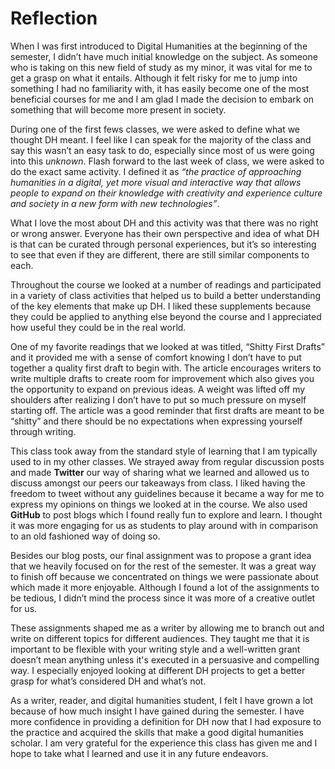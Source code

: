 # Reflection

When I was first introduced to Digital Humanities at the beginning of the semester, I didn’t have much initial knowledge on the subject.  As someone who is taking on this new field of study as my minor, it was vital for me to get a grasp on what it entails. Although it felt risky for me to jump into something I had no familiarity with, it has easily become one of the most beneficial courses for me and I am glad I made the decision to embark on something that will become more present in society.  

During one of the first fews classes, we were asked to define what we thought DH meant. I feel like I can speak for the majority of the class and say this wasn’t an easy task to do, especially since most of us were going into this *unknown*. Flash forward to the last week of class, we were asked to do the exact same activity. I defined it as *“the practice of approaching humanities in a digital, yet more visual and interactive way that allows people to expand on their knowledge with creativity and experience culture and society in a new form with new technologies”*.

What I love the most about DH and this activity was that there was no right or wrong answer. Everyone has their own perspective and idea of what DH is that can be curated through personal experiences, but it’s so interesting to see that even if they are different, there are still similar components to each. 

Throughout the course we looked at a number of readings and participated in a variety of class activities that helped us to build a better understanding of the key elements that make up DH. I liked these supplements because they could be applied to anything else beyond the course and I appreciated how useful they could be in the real world. 

One of my favorite readings that we looked at was titled, “Shitty First Drafts” and it provided me with a sense of comfort knowing I don’t have to put together a quality first draft to begin with. The article encourages writers to write multiple drafts to create room for improvement which also gives you the opportunity to expand on previous ideas. A weight was lifted off my shoulders after realizing I don’t have to put so much pressure on myself starting off. The article was a good reminder that first drafts are meant to be “shitty” and there should be no expectations when expressing yourself through writing. 

This class took away from the standard style of learning that I am typically used to in my other classes. We strayed away from regular discussion posts and made **Twitter** our way of sharing what we learned and allowed us to discuss amongst our peers our takeaways from class. I liked having the freedom to tweet without any guidelines because it became a way for me to express my opinions on things we looked at in the course. We also used **GitHub** to post blogs which I found really fun to explore and learn. I thought it was more engaging for us as students to play around with in comparison to an old fashioned way of doing so. 

Besides our blog posts, our final assignment was to propose a grant idea that we heavily focused on for the rest of the semester. It was a great way to finish off because we concentrated on things we were passionate about which made it more enjoyable. Although I found a lot of the assignments to be tedious, I didn’t mind the process since it was more of a creative outlet for us. 

These assignments shaped me as a writer by allowing me to branch out and write on different topics for different audiences. They taught me that it is important to be flexible with your writing style and a well-written grant doesn’t mean anything unless it's executed in a persuasive and compelling way. I especially enjoyed looking at different DH projects to get a better grasp for what’s considered DH and what’s not. 

As a writer, reader, and digital humanities student, I felt I have grown a lot because of how much insight I have gained during the semester. I have more confidence in providing a definition for DH now that I had exposure to the practice and acquired the skills that make a good digital humanities scholar. I am very grateful for the experience this class has given me and I hope to take what I learned and use it in any future endeavors. 
